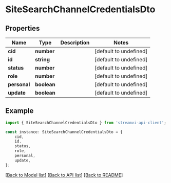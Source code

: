 # SiteSearchChannelCredentialsDto


## Properties

Name | Type | Description | Notes
------------ | ------------- | ------------- | -------------
**cid** | **number** |  | [default to undefined]
**id** | **string** |  | [default to undefined]
**status** | **number** |  | [default to undefined]
**role** | **number** |  | [default to undefined]
**personal** | **boolean** |  | [default to undefined]
**update** | **boolean** |  | [default to undefined]

## Example

```typescript
import { SiteSearchChannelCredentialsDto } from 'streamvi-api-client';

const instance: SiteSearchChannelCredentialsDto = {
    cid,
    id,
    status,
    role,
    personal,
    update,
};
```

[[Back to Model list]](../README.md#documentation-for-models) [[Back to API list]](../README.md#documentation-for-api-endpoints) [[Back to README]](../README.md)
